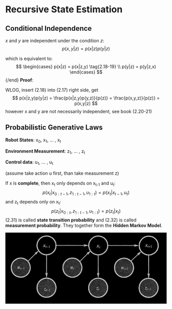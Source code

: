 # Recursive State Estimation

## Conditional Independence

*x* and *y* are independent under the condition *z*:
$$
p(x,y|z) = p(x|z)p(y|z) \tag{2.17}
$$

which is equivalent to:
$$
\begin{cases} 
   p(x|z) = p(x|z,y) \tag{2.18-19}
\\ p(y|z) = p(y|z,x)
\end{cases}
$$ {/end}
**Proof**:

WLOG, insert (2.18) into (2.17) right side, get
$$
p(x|z,y)p(y|z) = \frac{p(x|z,y)p(y,z)}{p(z)} = \frac{p(x,y,z)}{p(z)} = p(x,y|z)
$$
however x and y are not necessarily independent, see book (2.20-21)

## Probabilistic Generative Laws

**Robot States**: x<sub>0</sub>, x<sub>1</sub>, ... , x<sub>t</sub>

**Environment Measurement**: z<sub>1</sub>, ... , z<sub>t</sub>

**Control data**: u<sub>1</sub>, ... , u<sub>t</sub>

(assume take action u first, than take measurement z)

If x is **complete**, then x<sub>t</sub> only depends on x<sub>t-1</sub> and u<sub>t</sub>:
$$
p(x_t|x_{0:t-1},z_{1:t-1},u_{1:t}) = p(x_t|x_{t-1}, u_t) \tag{2.31}
$$
and z<sub>t</sub> depends only on x<sub>t</sub>:
$$
p(z_t|x_{0:t},z_{1:t-1},u_{1:t}) = p(z_t|x_t) \tag{2.32}
$$
(2.31) is called **state transition probability** and (2.32) is called **measurement probability**. They together form the **Hidden Markov Model**.

![](pics/HMM.png)

